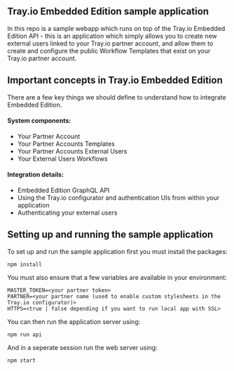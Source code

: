 ## Tray.io Embedded Edition sample application

In this repo is a sample webapp which runs on top of the Tray.io Embedded Edition API - this is an application which simply allows you to create new external users linked to your Tray.io partner account, and allow them to create and configure the public Workflow Templates that exist on your Tray.io partner account.

## Important concepts in Tray.io Embedded Edition

There are a few key things we should define to understand how to integrate Embedded Edition.

#### System components:
* Your Partner Account
* Your Partner Accounts Templates
* Your Partner Accounts External Users
* Your External Users Workflows

#### Integration details:

* Embedded Edition GraphQL API
* Using the Tray.io configurator and authentication UIs from within your application
* Authenticating your external users

## Setting up and running the sample application

To set up and run the sample application first you must install the packages:

```
npm install
```

You must also ensure that a few variables are available in your environment:

```
MASTER_TOKEN=<your partner token>
PARTNER=<your partner name (used to enable custom stylesheets in the Tray.io configurator)>
HTTPS=<true | false depending if you want to run local app with SSL>
```

You can then run the application server using:

```
npm run api
```

And in a seperate session run the web server using:

```
npm start
```
